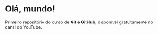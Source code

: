 # Olá, mundo!
 Primeiro repositório do curso de **Git e GitHub**, disponível gratuitamente no canal do YouTube.

